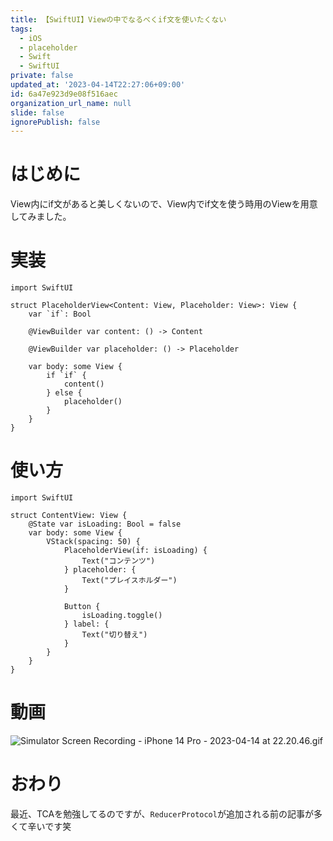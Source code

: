 ```yaml
---
title: 【SwiftUI】Viewの中でなるべくif文を使いたくない
tags:
  - iOS
  - placeholder
  - Swift
  - SwiftUI
private: false
updated_at: '2023-04-14T22:27:06+09:00'
id: 6a47e923d9e08f516aec
organization_url_name: null
slide: false
ignorePublish: false
---
```

# はじめに
View内にif文があると美しくないので、View内でif文を使う時用のViewを用意してみました。

# 実装
```swift:PlaceholderView
import SwiftUI

struct PlaceholderView<Content: View, Placeholder: View>: View {
    var `if`: Bool

    @ViewBuilder var content: () -> Content

    @ViewBuilder var placeholder: () -> Placeholder

    var body: some View {
        if `if` {
            content()
        } else {
            placeholder()
        }
    }
}
```

# 使い方
```swift:ContentView
import SwiftUI

struct ContentView: View {
    @State var isLoading: Bool = false
    var body: some View {
        VStack(spacing: 50) {
            PlaceholderView(if: isLoading) {
                Text("コンテンツ")
            } placeholder: {
                Text("プレイスホルダー")
            }
            
            Button {
                isLoading.toggle()
            } label: {
                Text("切り替え")
            }
        }
    }
}
```

# 動画
![Simulator Screen Recording - iPhone 14 Pro - 2023-04-14 at 22.20.46.gif](https://qiita-image-store.s3.ap-northeast-1.amazonaws.com/0/1745371/84a651b0-68a0-cc4d-691d-f83700099f26.gif)

# おわり
最近、TCAを勉強してるのですが、`ReducerProtocol`が追加される前の記事が多くて辛いです笑
